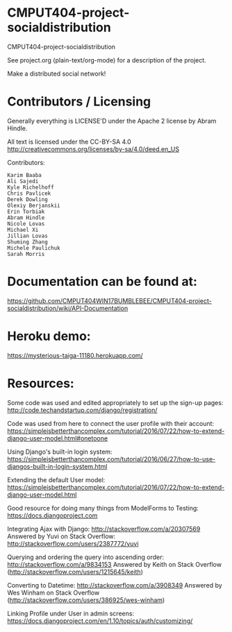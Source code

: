 CMPUT404-project-socialdistribution
===================================

CMPUT404-project-socialdistribution

See project.org (plain-text/org-mode) for a description of the project.

Make a distributed social network!

Contributors / Licensing
========================

Generally everything is LICENSE'D under the Apache 2 license by Abram Hindle.

All text is licensed under the CC-BY-SA 4.0 http://creativecommons.org/licenses/by-sa/4.0/deed.en_US

Contributors:

    Karim Baaba
    Ali Sajedi
    Kyle Richelhoff
    Chris Pavlicek
    Derek Dowling
    Olexiy Berjanskii
    Erin Torbiak
    Abram Hindle
    Nicole Lovas
    Michael Xi
    Jillian Lovas
    Shuming Zhang
    Michele Paulichuk
    Sarah Morris


Documentation can be found at:
=============================

https://github.com/CMPUT404WIN17BUMBLEBEE/CMPUT404-project-socialdistribution/wiki/API-Documentation

Heroku demo:
============
https://mysterious-taiga-11180.herokuapp.com/

Resources:  
=========

Some code was used and edited appropriately to set up the sign-up pages:
http://code.techandstartup.com/django/registration/

Code was used from here to connect the user profile with their account:
https://simpleisbetterthancomplex.com/tutorial/2016/07/22/how-to-extend-django-user-model.html#onetoone

Using Django's built-in login system:
https://simpleisbetterthancomplex.com/tutorial/2016/06/27/how-to-use-djangos-built-in-login-system.html

Extending the default User model:
https://simpleisbetterthancomplex.com/tutorial/2016/07/22/how-to-extend-django-user-model.html

Good resource for doing many things from ModelForms to Testing:
https://docs.djangoproject.com

Integrating Ajax with Django:
http://stackoverflow.com/a/20307569
Answered by Yuvi on Stack Overflow: http://stackoverflow.com/users/2387772/yuvi

Querying and ordering the query into ascending order:
http://stackoverflow.com/a/9834153 Answered by Keith on Stack Overflow (http://stackoverflow.com/users/1215645/keith)


Converting to Datetime:
http://stackoverflow.com/a/3908349 Answered by Wes Winham on Stack Overflow (http://stackoverflow.com/users/386925/wes-winham)

Linking Profile under User in admin screens:
https://docs.djangoproject.com/en/1.10/topics/auth/customizing/
